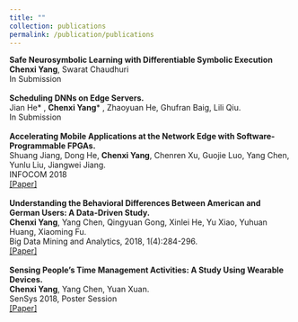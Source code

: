 ```yaml
---
title: ""
collection: publications
permalink: /publication/publications
---
```

<b>Safe Neurosymbolic Learning with Differentiable Symbolic Execution</b> <br>
<SPAN STYLE="font-size:90%'"> <b>Chenxi Yang</b>, Swarat Chaudhuri <br> </SPAN>
In Submission<br>
<br>
<b>Scheduling DNNs on Edge Servers.</b> <br>
Jian He* , <b>Chenxi Yang</b>* , Zhaoyuan He, Ghufran Baig, Lili Qiu. <br>
In Submission<br>
<br>
<b>Accelerating Mobile Applications at the Network Edge with Software-Programmable FPGAs.</b> <br>
Shuang Jiang, Dong He, <b>Chenxi Yang</b>, Chenren Xu, Guojie Luo, Yang Chen, Yunlu Liu, Jiangwei Jiang. <br> 
INFOCOM 2018 <br> [[Paper]](https://cxyang1997.github.io/files/edgefpga-infocom181.pdf)<br>
<br>
<b>Understanding the Behavioral Differences Between American and German Users: A Data-Driven Study.</b> <br>
<b>Chenxi Yang</b>, Yang Chen, Qingyuan Gong, Xinlei He, Yu Xiao, Yuhuan Huang, Xiaoming Fu. <br> Big Data Mining and Analytics, 2018, 1(4):284-296. <br> [[Paper]](https://cxyang1997.github.io/files/yelp-behavior-differences.pdf)<br>
<br>
<b>Sensing People’s Time Management Activities: A Study Using Wearable Devices.</b> 
<br> <b>Chenxi Yang</b>, Yang Chen, Yuan Xuan. 
<br> SenSys 2018, Poster Session <br> [[Paper]](https://cxyang1997.github.io/files/sensys18-smartphone-activities.pdf)